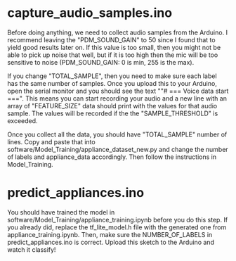 # capture_audio_samples.ino
Before doing anything, we need to collect audio samples from the Arduino. I recommend leaving the "PDM_SOUND_GAIN" to 50 
since I found that to yield good results later on. If this value is too small, then you might not be able to pick up noise 
that well, but if it is too high then the mic will be too sensitive to noise (PDM_SOUND_GAIN: 0 is min, 255 is the max).

If you change "TOTAL_SAMPLE", then you need to make sure each label has the same number of samples. Once you upload this to your Arduino, open the serial monitor and you should see the text ""# === Voice data start ===". This means you can start recording your audio and a new line with an array of "FEATURE_SIZE" data should print with the values for that audio sample. The values will be recorded if the the "SAMPLE_THRESHOLD" is exceeded.

Once you collect all the data, you should have "TOTAL_SAMPLE" number of lines. Copy and paste that into software/Model_Training/appliance_dataset_new.py and change the number of labels and appliance_data accordingly. Then follow the instructions in Model_Training.

# predict_appliances.ino
You should have trained the model in software/Model_Training/appliance_training.ipynb before you do this step. If you already did, replace the tf_lite_model.h file with the generated one from appliance_training.ipynb. Then, make sure the NUMBER_OF_LABELS in predict_appliances.ino is correct. Upload this sketch to the Arduino and watch it classify!